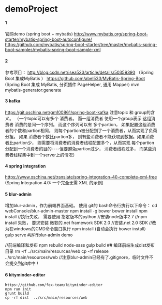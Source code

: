 # demoProject
#### 1
官网demo (spring boot + mybatis)
http://www.mybatis.org/spring-boot-starter/mybatis-spring-boot-autoconfigure/
https://github.com/mybatis/spring-boot-starter/tree/master/mybatis-spring-boot-samples/mybatis-spring-boot-sample-xml
#### 2
参考项目：
http://blog.csdn.net/isea533/article/details/50359390  （Spring Boot 集成MyBatis ）
https://github.com/abel533/MyBatis-Spring-Boot  (Spring Boot 集成 MyBatis, 分页插件 PageHelper, 通用 Mapper)
mvn mybatis-generator:generate

#### 3 kafka
https://git.oschina.net/gm100861/spring-boot-kafka
注意topic 和 group的含义。   （一个topic可以有多个 消费者。  而一组消费者 使用一个group表示 这组消费者 消费的是同一个序列。
而这个序列可以有 多个partion， 如果配置这组消费者的个数和partion相同， 则每个partion被分配到了一个消费者，从而实现了负荷分担。
如果 消费者个数比partion多， 则有些消费者不能获取到数据。如果消费者比partion少， 则需要将消费者的消费者线程配置多个，从而实现
每个partion分配到一个消费者的目的----但要避免partion过少， 消费者线程过多， 而某些消费者线程集中到一个server上的情况）

#### 4 spring integration
https://www.oschina.net/translate/spring-integration-40-complete-xml-free  (Spring Integration 4.0: 一个完全无需 XML 的示例)

#### 5 blur-admin
增加blur-admin，作为前端界面基础。
   使用 git的 bash命令行执行以下命令：
   cd webConsole/blur-admin-master
   npm install -g bower
   bower install
   npm install
   //执行失败， 需要使用 指定版本的python
   //安装node版本2.7
   //npm install  失败， 要求安装 微软的.net framework SDK 2.0
   //安装.net 2.0 SDK
   //改为在windows的CMD命令窗口执行
   npm install  (自动会执行 bower install）
   gulp serve    #运行blur-admin demo

   //前端编译和发布
   npm rebuild node-sass
   gulp build   ## 编译前端生成dist发布目录
   rm -rf ../src/main/resources/web
   cp -rf release ../src/main/resources/web
   //注意blur-admin已经有了.gitignore，临时文件不会提交到git库中！

#### 6    kityminder-editor
    https://github.com/fex-team/kityminder-editor
    npm run init
    grunt build
    cp -rf dist  ../src/main/resources/web
